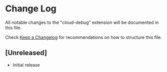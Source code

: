 # Change Log

All notable changes to the "cloud-debug" extension will be documented in this file.

Check [Keep a Changelog](http://keepachangelog.com/) for recommendations on how to structure this file.

## [Unreleased]

- Initial release